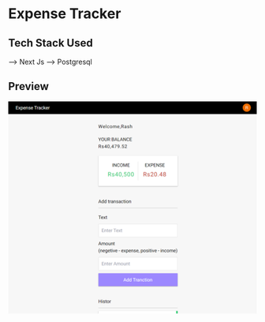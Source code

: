 # Expense Tracker

## Tech Stack Used

--> Next Js
--> Postgresql

## Preview

<img src="./public//image.png" />
